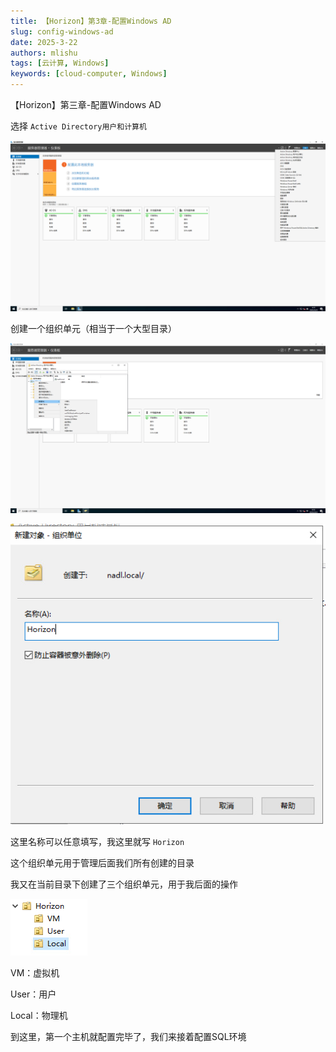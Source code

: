 ```yaml
---
title: 【Horizon】第3章-配置Windows AD
slug: config-windows-ad
date: 2025-3-22
authors: mlishu
tags: [云计算, Windows]
keywords: [cloud-computer, Windows]
---
```

【Horizon】第三章-配置Windows AD

<!-- truncate -->

选择 `Active Directory用户和计算机`

![1742645772078](image/13-config-AD/1742645772078.png)

创建一个组织单元（相当于一个大型目录）

![1742645817935](image/13-config-AD/1742645817935.png)

![1742645849176](image/13-config-AD/1742645849176.png)

这里名称可以任意填写，我这里就写 `Horizon`

这个组织单元用于管理后面我们所有创建的目录

我又在当前目录下创建了三个组织单元，用于我后面的操作

![1742649783119](image/13-config-AD/1742649783119.png)

VM：虚拟机

User：用户

Local：物理机

到这里，第一个主机就配置完毕了，我们来接着配置SQL环境
